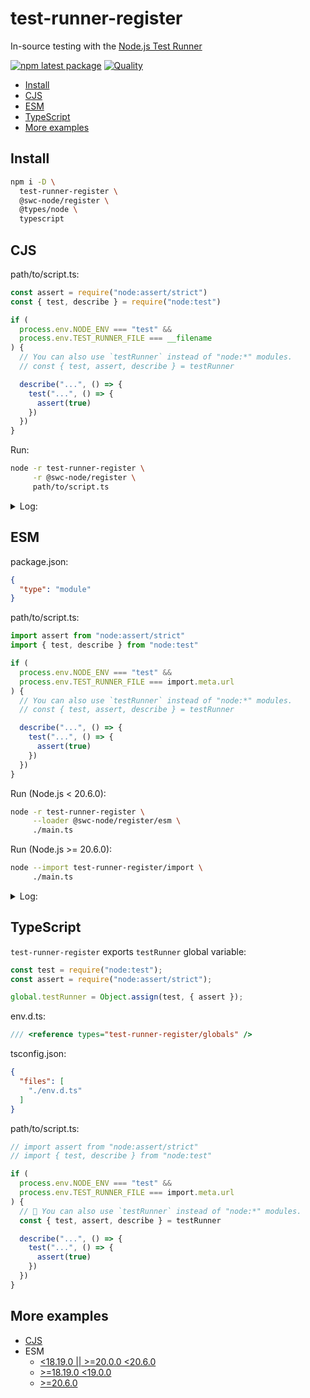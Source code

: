 # test-runner-register

In-source testing with the [Node.js Test Runner](https://nodejs.org/api/test.html)

[![npm latest package](https://img.shields.io/npm/v/test-runner-register/latest.svg)](https://www.npmjs.com/package/test-runner-register)
[![Quality](https://github.com/tai-kun/test-runner-register/actions/workflows/quality.yaml/badge.svg)](https://github.com/tai-kun/test-runner-register/actions/workflows/quality.yaml)

- [Install](#install)
- [CJS](#cjs)
- [ESM](#esm)
- [TypeScript](#typescript)
- [More examples](#more-examples)

## Install

```bash
npm i -D \
  test-runner-register \
  @swc-node/register \
  @types/node \
  typescript
```

## CJS

path/to/script.ts:

```ts
const assert = require("node:assert/strict")
const { test, describe } = require("node:test")

if (
  process.env.NODE_ENV === "test" &&
  process.env.TEST_RUNNER_FILE === __filename
) {
  // You can also use `testRunner` instead of "node:*" modules.
  // const { test, assert, describe } = testRunner

  describe("...", () => {
    test("...", () => {
      assert(true)
    })
  })
}
```

Run:

```bash
node -r test-runner-register \
     -r @swc-node/register \
     path/to/script.ts
```

<details>
  <summary>Log:</summary>

  ```log
  ▶ ...
    ✔ ... (0.195722ms)
  ▶ ... (0.838251ms)

  ℹ tests 1
  ℹ suites 1
  ℹ pass 1
  ℹ fail 0
  ℹ cancelled 0
  ℹ skipped 0
  ℹ todo 0
  ℹ duration_ms 0.066372
  ```
</details>

## ESM

package.json:

```json
{
  "type": "module"
}
```

path/to/script.ts:

```ts
import assert from "node:assert/strict"
import { test, describe } from "node:test"

if (
  process.env.NODE_ENV === "test" &&
  process.env.TEST_RUNNER_FILE === import.meta.url
) {
  // You can also use `testRunner` instead of "node:*" modules.
  // const { test, assert, describe } = testRunner

  describe("...", () => {
    test("...", () => {
      assert(true)
    })
  })
}
```

Run (Node.js < 20.6.0):

```bash
node -r test-runner-register \
     --loader @swc-node/register/esm \
     ./main.ts
```

Run (Node.js >= 20.6.0):

```bash
node --import test-runner-register/import \
     ./main.ts
```

<details>
  <summary>Log:</summary>

  ```log
  ▶ ...
    ✔ ... (0.153848ms)
  ▶ ... (0.78856ms)

  ℹ tests 1
  ℹ suites 1
  ℹ pass 1
  ℹ fail 0
  ℹ cancelled 0
  ℹ skipped 0
  ℹ todo 0
  ℹ duration_ms 0.062858
  ```
</details>

## TypeScript

`test-runner-register` exports `testRunner` global variable:

```js
const test = require("node:test");
const assert = require("node:assert/strict");

global.testRunner = Object.assign(test, { assert });
```

env.d.ts:

```ts
/// <reference types="test-runner-register/globals" />
```

tsconfig.json:

```json
{
  "files": [
    "./env.d.ts"
  ]
}
```

path/to/script.ts:

```ts
// import assert from "node:assert/strict"
// import { test, describe } from "node:test"

if (
  process.env.NODE_ENV === "test" &&
  process.env.TEST_RUNNER_FILE === import.meta.url
) {
  // 🎉 You can also use `testRunner` instead of "node:*" modules.
  const { test, assert, describe } = testRunner

  describe("...", () => {
    test("...", () => {
      assert(true)
    })
  })
}
```

## More examples

- [CJS](./examples/cjs/README.md)
- ESM
  - [<18.19.0 || >=20.0.0 <20.6.0](./examples/esm/README.md)
  - [>=18.19.0 <19.0.0](./examples/v18_19_0/README.md)
  - [>=20.6.0](./examples/v20_6_0/README.md)
